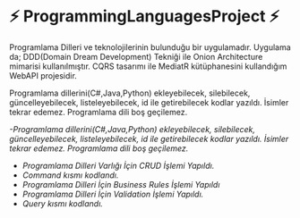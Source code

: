 
# ⚡ ProgrammingLanguagesProject ⚡
Programlama Dilleri ve teknolojilerinin bulunduğu bir uygulamadır.
Uygulama da;  DDD(Domain Dream Development) Tekniği ile Onion Architecture mimarisi kullanılmıştır.
 CQRS tasarımı ile MediatR kütüphanesini kullandığım WebAPI projesidir.
 
Programlama dillerini(C#,Java,Python) ekleyebilecek, silebilecek, güncelleyebilecek, listeleyebilecek, id ile getirebilecek kodlar yazıldı.
  İsimler tekrar edemez.
  Programlama dili boş geçilemez.
  
  
*-Programlama dillerini(C#,Java,Python) ekleyebilecek, silebilecek, güncelleyebilecek, listeleyebilecek, id ile getirebilecek kodlar yazıldı.
  İsimler tekrar edemez.
  Programlama dili boş geçilemez.*

-   _Programlama Dilleri Varlığı İçin CRUD İşlemi Yapıldı._
-   _Command kısmı kodlandı._
-   _Programlama Dilleri İçin Business Rules İşlemi Yapıldı_
-   _Programlama Dilleri İçin Validation İşlemi Yapıldı._
-   _Query kısmı kodlandı._
